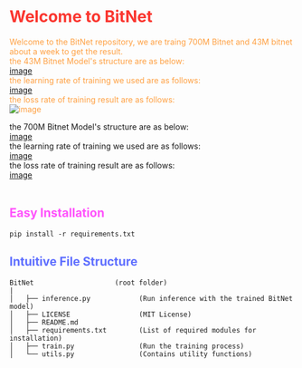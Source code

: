 # <span style="color:#fa362f">Welcome to BitNet</span>

<span style="color:#ffa042">Welcome to the BitNet repository, we are traing 700M Bitnet and 43M bitnet about a week to get the result.<br>
the 43M Bitnet Model's structure are as below:<br>
[image](https://github.com/user-attachments/assets/5ebf89eb-05dc-44fa-ad21-5432d07f1d78)<br>
the learning rate of training we used are as follows:<br>
[image](https://github.com/user-attachments/assets/4dfef413-3d34-4701-b037-958bb8fe8c81)<br>
the loss rate of training result are as follows:<br>
![image](https://github.com/user-attachments/assets/3aff4ea7-0669-4b5f-b4f1-c8780678ccf0)<br>

the 700M Bitnet Model's structure are as below:<br>
[image](https://github.com/user-attachments/assets/48e4111e-7db0-4d87-941d-97e1f99d8fc2)<br>
the learning rate of training we used are as follows:<br>
[image](https://github.com/user-attachments/assets/153088c5-9f75-440a-bc23-de085bac222b)<br>
the loss rate of training result are as follows:<br>
[image](https://github.com/user-attachments/assets/b09fca24-22f7-4a1e-bde6-abe6052bcae4)<br>
<br>

## <span style="color:#ff52fc">Easy Installation</span>

```shell
pip install -r requirements.txt
```

## <span style="color:#5e6eff">Intuitive File Structure</span>
```
BitNet                    (root folder)
|
│   ├── inference.py            (Run inference with the trained BitNet model)
│   ├── LICENSE                 (MIT License)
│   ├── README.md
│   ├── requirements.txt        (List of required modules for installation)
│   ├── train.py                (Run the training process)
│   └── utils.py                (Contains utility functions)
```
